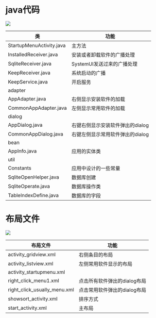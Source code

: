 # java代码
![](https://github.com/openthos/systemui-analysis/blob/master/LJH/design/startupmenu_code.png)

|类|功能|
|---|---|
|StartupMenuActivity.java|主方法|
|InstalledReceiver.java|安装或者卸载软件的广播处理|
|SqliteReceiver.java|SystemUI发送过来的广播处理|
|KeepReceiver.java|系统启动的广播|
|KeepService.java|开启服务|
|adapter||
|AppAdapter.java|右侧显示安装软件的加载|
|CommonAppAdapter.java|左侧显示常用软件的加载|
|dialog||
|AppDialog.java|右键右侧显示安装软件弹出的dialog|
|CommonAppDialog.java|右键左侧显示常用软件弹出的dialog|
|bean||
|AppInfo.java|应用的实体类|
|util||
|Constants|应用中设计的一些常量|
|SqliteOpenHelper.java|数据库创建|
|SqliteOperate.java|数据库操作类|
|TableIndexDefine.java|数据库的字段|

# 布局文件
![](https://github.com/openthos/systemui-analysis/blob/master/LJH/design/startupmenu_layout.png)

|布局文件|功能|
|---|---|
|activity_gridview.xml|右侧条目的布局|
|activity_listview.xml|左侧常用软件显示的布局|
|activity_startupmenu.xml||
|right_click_menu1.xml|点击所有软件弹出的dialog布局|
|right_click_usually_menu.xml|点击常用软件弹出的dialog布局|
|showsort_activity.xml|排序方式|
|start_activity.xml|主布局|
